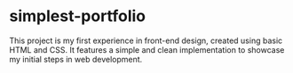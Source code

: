 # simplest-portfolio
This project is my first experience in front-end design, created using basic HTML and CSS. It features a simple and clean implementation to showcase my initial steps in web development.
